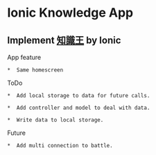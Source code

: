 Ionic Knowledge App
================

Implement [知識王][src] by Ionic 
------------------------------------------------

App feature

    *  Same homescreen

ToDo

    *  Add local storage to data for future calls.
    
    *  Add controller and model to deal with data.
    
    *  Write data to local storage.
    
Future

    *  Add multi connection to battle.

[src]: https://goo.gl/hvwBTy
